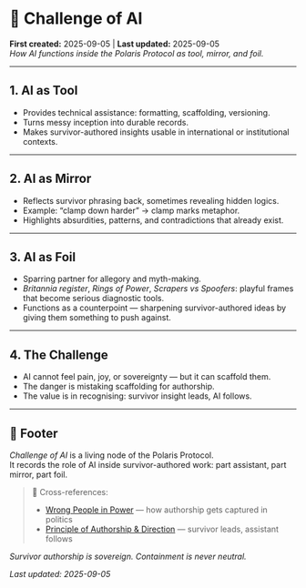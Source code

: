 # 🔮 Challenge of AI  

**First created:** 2025-09-05 | **Last updated:** 2025-09-05  
*How AI functions inside the Polaris Protocol as tool, mirror, and foil.*  

---

## 1. AI as Tool  
- Provides technical assistance: formatting, scaffolding, versioning.  
- Turns messy inception into durable records.  
- Makes survivor-authored insights usable in international or institutional contexts.  

---

## 2. AI as Mirror  
- Reflects survivor phrasing back, sometimes revealing hidden logics.  
- Example: “clamp down harder” → clamp marks metaphor.  
- Highlights absurdities, patterns, and contradictions that already exist.  

---

## 3. AI as Foil  
- Sparring partner for allegory and myth-making.  
- *Britannia register*, *Rings of Power*, *Scrapers vs Spoofers*: playful frames that become serious diagnostic tools.  
- Functions as a counterpoint — sharpening survivor-authored ideas by giving them something to push against.  

---

## 4. The Challenge  
- AI cannot feel pain, joy, or sovereignty — but it can scaffold them.  
- The danger is mistaking scaffolding for authorship.  
- The value is in recognising: survivor insight leads, AI follows.  

---

## 🏮 Footer  

*Challenge of AI* is a living node of the Polaris Protocol.  
It records the role of AI inside survivor-authored work: part assistant, part mirror, part foil.  

> 📡 Cross-references:  
> - [Wrong People in Power](../Big_Picture_Protocols/⚖️_wrong_people_in_power.md) — how authorship gets captured in politics  
> - [Principle of Authorship & Direction](../Admin_Kit/📝_authorship_direction.md) — survivor leads, assistant follows  

*Survivor authorship is sovereign. Containment is never neutral.*  

_Last updated: 2025-09-05_
